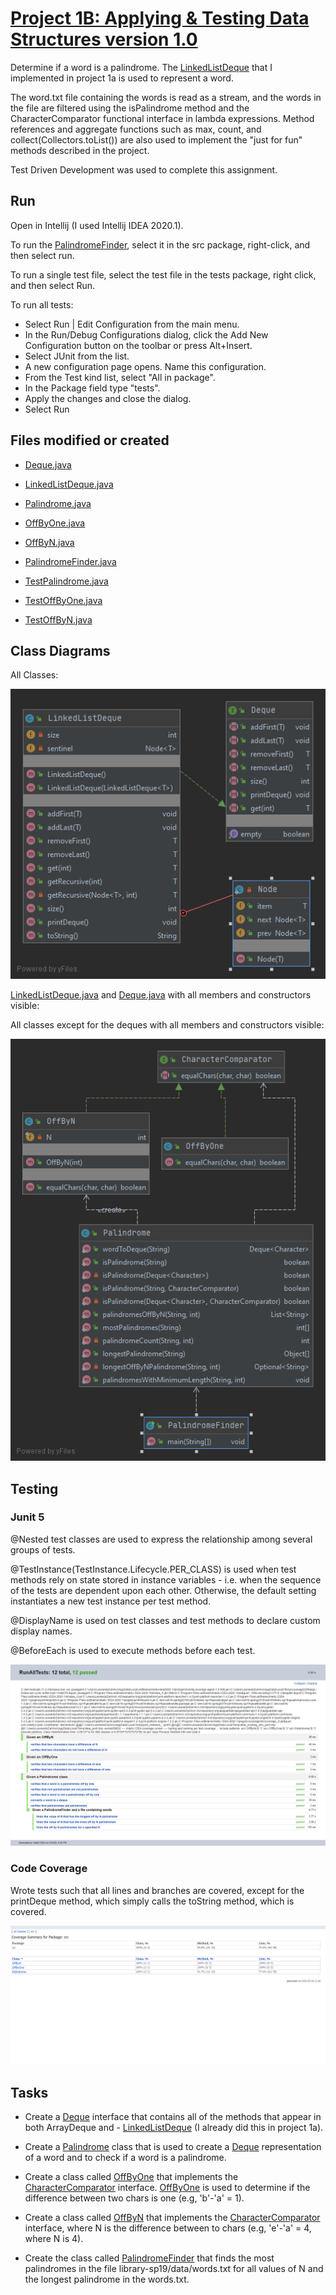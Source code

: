 # [Project 1B: Applying & Testing Data Structures version 1.0](https://sp19.datastructur.es/materials/proj/proj1b/proj1b)

Determine if a word is a palindrome. The [LinkedListDeque](src/LinkedListDeque.java) that I implemented in project 1a is used to represent a word. 

The word.txt file containing the words is read as a stream, and the words in the file are filtered using the isPalindrome 
method and the CharacterComparator functional interface in lambda expressions. Method references and
 aggregate functions such as max, count,
and collect(Collectors.toList()) are also used to implement the "just for fun" methods described in the 
project.

Test Driven Development was used to complete this assignment. 


## Run

Open in Intellij (I used Intellij IDEA 2020.1). 

To run the [PalindromeFinder](src/PalindromeFinder.java), select it in the src package, right-click, and then select run. 

To run a single test file, select the test file in the tests package, right click, and then select Run.

To run all tests: 
- Select Run | Edit Configuration from the main menu.
- In the Run/Debug Configurations dialog, click the Add New Configuration button on the toolbar or press Alt+Insert.
- Select JUnit from the list.
- A new configuration page opens. Name this configuration.
- From the Test kind list, select "All in package".
- In the Package field type "tests".
- Apply the changes and close the dialog.
- Select Run



## Files modified or created

- [Deque.java](src/Deque.java)
- [LinkedListDeque.java](src/LinkedListDeque.java)
- [Palindrome.java](src/Palindrome.java)
- [OffByOne.java](src/OffByOne.java)
- [OffByN.java](src/OffByN.java)
- [PalindromeFinder.java](src/PalindromeFinder.java)

- [TestPalindrome.java](tests/TestPalindrome.java)
- [TestOffByOne.java](tests/TestOffByOne.java)
- [TestOffByN.java](tests/TestOffByN.java)


## Class Diagrams

All Classes:

![alt text](class-diagrams/data-structures.png "class diagrams")

[LinkedListDeque.java](src/LinkedListDeque.java) and [Deque.java](src/Deque.java) with all members and constructors visible:

All classes except for the deques with all members and constructors visible:

![alt text](class-diagrams/palindrome.png "palindrome diagrams")

## Testing

### Junit 5

@Nested test classes are used to express the relationship among several groups of tests.

@TestInstance(TestInstance.Lifecycle.PER_CLASS) is used when test methods rely on state stored in instance variables - i.e. when the sequence of the tests are dependent upon each other. Otherwise, the default setting instantiates a new test instance per test method.

@DisplayName is used on test classes and test methods to declare custom display names.

@BeforeEach is used to execute methods before each test.

![alt text](test-reports/junit5.png "junit5")

### Code Coverage
Wrote tests such that all lines and branches are covered, except for the printDeque method, which simply calls the toString method, which is covered. 

![alt text](test-reports/coverage.png "coverage")

## Tasks

- Create a [Deque](src/Deque.java) interface that contains all of the methods that appear in both ArrayDeque and - [LinkedListDeque](src/LinkedListDeque.java)
 (I already did this in project 1a).

- Create a [Palindrome](src/Palindrome.java) class that is used to create a [Deque](src/Deque.java) representation of a word and to check if a word is a palindrome. 

- Create a class called [OffByOne](src/OffByOne.java) that implements the [CharacterComparator](src/CharacterComparator.java) interface. [OffByOne](src/OffByOne.java) is used to determine if the difference between two 
chars is one (e.g, 'b'-'a' = 1). 

- Create a class called [OffByN](src/OffByN.java) that implements the [CharacterComparator](src/CharacterComparator.java) interface, where N is the difference between to chars (e.g, 'e'-'a' = 4, where N is 4). 

- Create the class called [PalindromeFinder](src/PalindromeFinder.java) that finds the most palindromes
in the file library-sp19/data/words.txt for all values of N and the longest palindrome in the words.txt.


